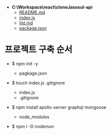 - __C:\\Workspace\\react\\cloneJasosul\-api__
   - [README.md](README.md)
   - [index.js](index.js)
   - [list.md](list.md)
   - [package.json](package.json)


# 프로젝트 구축 순서

- $ npm init -y
   - pagkage.json

- $ touch index.js .gitignore
   - index.js
   - .gitignore

- $ npm install apollo-server graphql mongoose
   - node_modules

- $ npm i -D nodemon